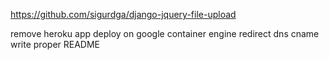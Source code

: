 https://github.com/sigurdga/django-jquery-file-upload

remove heroku app
deploy on google container engine
redirect dns cname
write proper README
